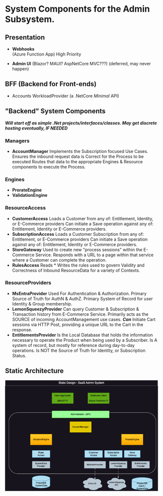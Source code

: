 # System Components for the Admin Subsystem.

## Presentation
*  **Webhooks**  
  (Azure Function App)
  High Priority

* **Admin UI**
  (Blazor?  MAUI?  AspNetCore MVC???)
  (deferred, may never happen)

## BFF (Backend for Front-ends)
* Accounts WorkloadProvider
  (a .NetCore *Minimal* API)

## "Backend" System Components
***Will start off as simple .Net projects/interfaces/classes.  May get discrete hosting eventually, IF NEEDED***
### Managers  
* **AccountManager**
  Implements the Subscription focused Use Cases.  
  Ensures the inbound request data is Correct for the Process to be executed
  Routes that data to the appropriate Engines & Resource components to execute the Process.

### Engines
* **ProrateEngine**
* **ValidationEngine**

### ResourceAccess
* **CustomerAccess**
  Loads a Customer from any of: Entitlement, Identity, or E-Commerce providers
  Can initiate a Save operation against any of: Entitlement, Identity or E-Commerce providers.
* **SubscriptionAccess**
  Loads a Customer Subscription from any of:  Entitlement, or E-Commerce providers
  Can initiate a Save operation against any of:  Entitlement, Identity or E-Commerce providers.
* **StoreGateway**
  Used to create new "process sessions" within the E-Commerce Service.  Responds with a URL to a page within that service where a Customer can complete the operation.
* **RulesAccess**
  Reads * Writes the rules used to govern Validity and Correctness of Inbound ResourceData for a variety of Contexts.

### ResourceProviders
* **MsEntraProvider**
  Used For Authentication & Authorization.
  Primary Source of Truth for AuthN & AuthZ.
  Primary System of Record for user Identity & Group membership.
* **LemonSqueezyProvider**
  Can query Customer & Subscription & Transaction history from E-Commerce Service.
  Primarily acts as the SOURCE of incoming AccountManagement use cases.
  ***Can*** Initiate Cart sessions via HTTP Post, providing a unique URL to the Cart in the response.
* **EntitlementsProvider**
  Is the Local Database that holds the information necessary to operate the Product when being used by a Subscriber.
  Is A system of record, but mostly for reference during day-to-day operations.
  Is NOT the Source of Truth for Identity, or Subscription Status.

## Static Architecture
![A Static Architecture Diagram for a SaaS product Admin System](/docs/images/AdminSystem_StaticArch.png "Admin Static Architecture")
